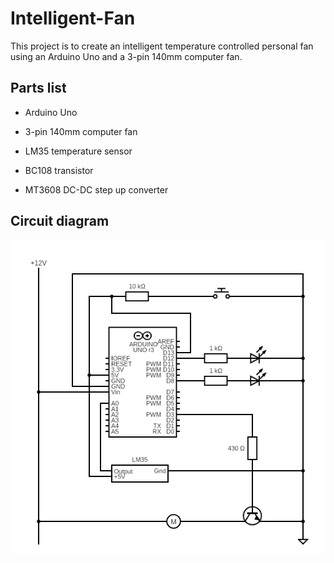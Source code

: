 # Intelligent-Fan

This project is to create an intelligent temperature controlled personal fan using an Arduino Uno and a 3-pin 140mm computer fan.

## Parts list

* Arduino Uno

* 3-pin 140mm computer fan

* LM35 temperature sensor

* BC108 transistor

* MT3608 DC-DC step up converter

## Circuit diagram

![Circuit diagram](assets/circuit.png)
